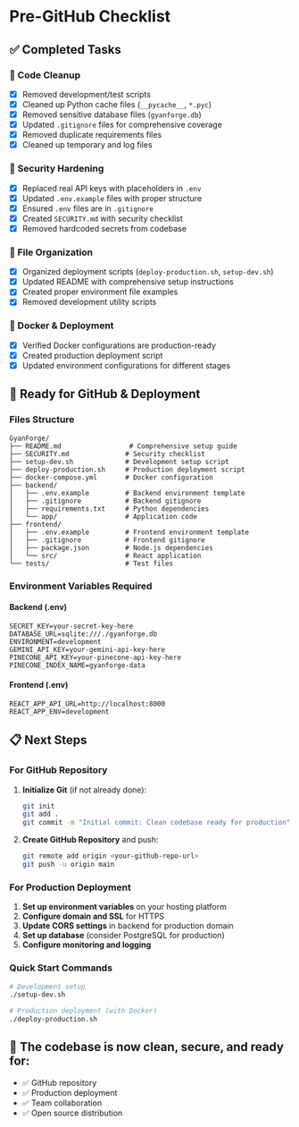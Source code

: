# Pre-GitHub Checklist

## ✅ Completed Tasks

### 🧹 Code Cleanup
- [x] Removed development/test scripts
- [x] Cleaned up Python cache files (`__pycache__`, `*.pyc`)
- [x] Removed sensitive database files (`gyanforge.db`)
- [x] Updated `.gitignore` files for comprehensive coverage
- [x] Removed duplicate requirements files
- [x] Cleaned up temporary and log files

### 🔐 Security Hardening
- [x] Replaced real API keys with placeholders in `.env`
- [x] Updated `.env.example` files with proper structure
- [x] Ensured `.env` files are in `.gitignore`
- [x] Created `SECURITY.md` with security checklist
- [x] Removed hardcoded secrets from codebase

### 📁 File Organization
- [x] Organized deployment scripts (`deploy-production.sh`, `setup-dev.sh`)
- [x] Updated README with comprehensive setup instructions
- [x] Created proper environment file examples
- [x] Removed development utility scripts

### 🐳 Docker & Deployment
- [x] Verified Docker configurations are production-ready
- [x] Created production deployment script
- [x] Updated environment configurations for different stages

## 🚀 Ready for GitHub & Deployment

### Files Structure
```
GyanForge/
├── README.md                 # Comprehensive setup guide
├── SECURITY.md              # Security checklist
├── setup-dev.sh             # Development setup script
├── deploy-production.sh     # Production deployment script
├── docker-compose.yml       # Docker configuration
├── backend/
│   ├── .env.example         # Backend environment template
│   ├── .gitignore           # Backend gitignore
│   ├── requirements.txt     # Python dependencies
│   └── app/                 # Application code
├── frontend/
│   ├── .env.example         # Frontend environment template
│   ├── .gitignore           # Frontend gitignore
│   ├── package.json         # Node.js dependencies
│   └── src/                 # React application
└── tests/                   # Test files
```

### Environment Variables Required

#### Backend (.env)
```env
SECRET_KEY=your-secret-key-here
DATABASE_URL=sqlite:///./gyanforge.db
ENVIRONMENT=development
GEMINI_API_KEY=your-gemini-api-key-here
PINECONE_API_KEY=your-pinecone-api-key-here
PINECONE_INDEX_NAME=gyanforge-data
```

#### Frontend (.env)
```env
REACT_APP_API_URL=http://localhost:8000
REACT_APP_ENV=development
```

## 📋 Next Steps

### For GitHub Repository
1. **Initialize Git** (if not already done):
   ```bash
   git init
   git add .
   git commit -m "Initial commit: Clean codebase ready for production"
   ```

2. **Create GitHub Repository** and push:
   ```bash
   git remote add origin <your-github-repo-url>
   git push -u origin main
   ```

### For Production Deployment
1. **Set up environment variables** on your hosting platform
2. **Configure domain and SSL** for HTTPS
3. **Update CORS settings** in backend for production domain
4. **Set up database** (consider PostgreSQL for production)
5. **Configure monitoring and logging**

### Quick Start Commands
```bash
# Development setup
./setup-dev.sh

# Production deployment (with Docker)
./deploy-production.sh
```

## 🎯 The codebase is now clean, secure, and ready for:
- ✅ GitHub repository
- ✅ Production deployment
- ✅ Team collaboration
- ✅ Open source distribution
